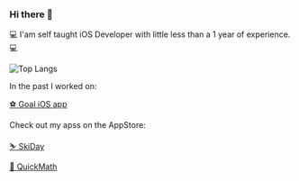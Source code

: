### Hi there 👋
 💻 I'am self taught iOS Developer with little less than a 1 year of experience. 💻
 
![Top Langs](https://github-readme-stats.vercel.app/api/top-langs/?username=michalik-michal&layout=compact&theme=github_dark)

In the past I worked on:

  [⚽ Goal iOS app](https://apps.apple.com/us/app/goal/id518026818)

Check out my apss on the AppStore:

  [⛷️ SkiDay](https://apps.apple.com/pl/app/ski-day/id6443993407)
  
  [💯 QuickMath](https://apps.apple.com/pl/app/quick-mathematics/id1621110947)
  
  
<!--
**michalik-michal/michalik-michal** is a ✨ _special_ ✨ repository because its `README.md` (this file) appears on your GitHub profile.

Here are some ideas to get you started:

- 🔭 I’m currently working on ...
- 🌱 I’m currently learning ...
- 👯 I’m looking to collaborate on ...
- 🤔 I’m looking for help with ...
- 💬 Ask me about ...
- 📫 How to reach me: ...
- 😄 Pronouns: ...
- ⚡ Fun fact: ...
-->
